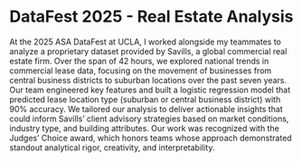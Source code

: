 # DataFest 2025 - Real Estate Analysis
At the 2025 ASA DataFest at UCLA, I worked alongside my teammates to analyze a proprietary dataset provided by Savills, a global commercial real estate firm. Over the span of 42 hours, we explored national trends in commercial lease data, focusing on the movement of businesses from central business districts to suburban locations over the past seven years. Our team engineered key features and built a logistic regression model that predicted lease location type (suburban or central business district) with 90% accuracy. We tailored our analysis to deliver actionable insights that could inform Savills’ client advisory strategies based on market conditions, industry type, and building attributes. Our work was recognized with the Judges’ Choice award, which honors teams whose approach demonstrated standout analytical rigor, creativity, and interpretability.
